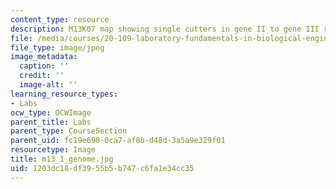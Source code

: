 ```yaml
---
content_type: resource
description: M13K07 map showing single cutters in gene II to gene III region.
file: /media/courses/20-109-laboratory-fundamentals-in-biological-engineering-fall-2007/1203dc18df3955b5b747c6fa1e34cc35_m13_1_genome.jpg
file_type: image/jpeg
image_metadata:
  caption: ''
  credit: ''
  image-alt: ''
learning_resource_types:
- Labs
ocw_type: OCWImage
parent_title: Labs
parent_type: CourseSection
parent_uid: fc19e690-0ca7-af8b-d48d-3a5a9e329f01
resourcetype: Image
title: m13_1_genome.jpg
uid: 1203dc18-df39-55b5-b747-c6fa1e34cc35
---
```

